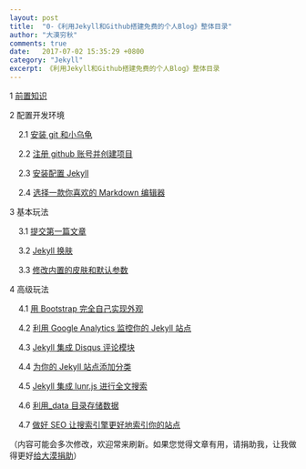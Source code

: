 ```yaml
---
layout: post
title:  "0-《利用Jekyll和Github搭建免费的个人Blog》整体目录"
author: "大漠穷秋"
comments: true
date:   2017-07-02 15:35:29 +0800
category: "Jekyll"
excerpt: 《利用Jekyll和Github搭建免费的个人Blog》整体目录
---
```


1 <a href="https://damoqiongqiu.github.io/jekyll/2017/07/02/%E5%88%A9%E7%94%A8github%E5%92%8Cjekyll%E6%90%AD%E5%BB%BA%E4%B8%AA%E4%BA%BABlog-2.html">前置知识</a>

2 配置开发环境

&nbsp;&nbsp;&nbsp;&nbsp;2.1 <a href="https://damoqiongqiu.github.io/jekyll/2017/07/02/%E5%88%A9%E7%94%A8github%E5%92%8Cjekyll%E6%90%AD%E5%BB%BA%E4%B8%AA%E4%BA%BABlog-3.html">安装 git 和小乌龟</a>

&nbsp;&nbsp;&nbsp;&nbsp;2.2 <a href="https://damoqiongqiu.github.io/jekyll/2017/07/03/%E5%88%A9%E7%94%A8github%E5%92%8Cjekyll%E6%90%AD%E5%BB%BA%E4%B8%AA%E4%BA%BABlog-4.html">注册 github 账号并创建项目</a>

&nbsp;&nbsp;&nbsp;&nbsp;2.3 <a href="https://damoqiongqiu.github.io/jekyll/2017/07/03/%E5%88%A9%E7%94%A8github%E5%92%8Cjekyll%E6%90%AD%E5%BB%BA%E4%B8%AA%E4%BA%BABlog-5.html">安装配置 Jekyll</a>

&nbsp;&nbsp;&nbsp;&nbsp;2.4 <a href="https://damoqiongqiu.github.io/jekyll/2017/07/04/%E5%88%A9%E7%94%A8github%E5%92%8Cjekyll%E6%90%AD%E5%BB%BA%E4%B8%AA%E4%BA%BABlog-6.html">选择一款你喜欢的 Markdown 编辑器</a>

3 基本玩法

&nbsp;&nbsp;&nbsp;&nbsp;3.1 <a href="https://damoqiongqiu.github.io/jekyll/2017/07/04/%E5%88%A9%E7%94%A8github%E5%92%8Cjekyll%E6%90%AD%E5%BB%BA%E4%B8%AA%E4%BA%BABlog-7.html">提交第一篇文章</a>

&nbsp;&nbsp;&nbsp;&nbsp;3.2 <a href="https://damoqiongqiu.github.io/jekyll/2017/07/04/%E5%88%A9%E7%94%A8github%E5%92%8Cjekyll%E6%90%AD%E5%BB%BA%E4%B8%AA%E4%BA%BABlog-8.html">Jekyll 换肤</a>

&nbsp;&nbsp;&nbsp;&nbsp;3.3 <a href="https://damoqiongqiu.github.io/jekyll/2017/07/05/%E5%88%A9%E7%94%A8github%E5%92%8Cjekyll%E6%90%AD%E5%BB%BA%E4%B8%AA%E4%BA%BABlog-9.html">修改内置的皮肤和默认参数</a>

4 高级玩法

&nbsp;&nbsp;&nbsp;&nbsp;4.1 <a href="https://damoqiongqiu.github.io/jekyll/2017/07/06/%E5%88%A9%E7%94%A8github%E5%92%8Cjekyll%E6%90%AD%E5%BB%BA%E4%B8%AA%E4%BA%BABlog-10.html">用 Bootstrap 完全自己实现外观</a>

&nbsp;&nbsp;&nbsp;&nbsp;4.2 <a href="https://damoqiongqiu.github.io/jekyll/2017/07/06/%E5%88%A9%E7%94%A8github%E5%92%8Cjekyll%E6%90%AD%E5%BB%BA%E4%B8%AA%E4%BA%BABlog-11.html">利用 Google Analytics 监控你的 Jekyll 站点</a>

&nbsp;&nbsp;&nbsp;&nbsp;4.3 <a href="https://damoqiongqiu.github.io/jekyll/2017/07/07/%E5%88%A9%E7%94%A8github%E5%92%8Cjekyll%E6%90%AD%E5%BB%BA%E4%B8%AA%E4%BA%BABlog-12.html">Jekyll 集成 Disqus 评论模块</a>

&nbsp;&nbsp;&nbsp;&nbsp;4.4 <a href="https://damoqiongqiu.github.io/jekyll/2017/07/07/%E5%88%A9%E7%94%A8github%E5%92%8Cjekyll%E6%90%AD%E5%BB%BA%E4%B8%AA%E4%BA%BABlog-13.html">为你的 Jekyll 站点添加分类</a>

&nbsp;&nbsp;&nbsp;&nbsp;4.5 <a href="https://damoqiongqiu.github.io/jekyll/2017/07/07/%E5%88%A9%E7%94%A8github%E5%92%8Cjekyll%E6%90%AD%E5%BB%BA%E4%B8%AA%E4%BA%BABlog-14.html">Jekyll 集成 lunr.js 进行全文搜索</a>

&nbsp;&nbsp;&nbsp;&nbsp;4.6 <a href="https://damoqiongqiu.github.io/jekyll/2017/07/08/%E5%88%A9%E7%94%A8github%E5%92%8Cjekyll%E6%90%AD%E5%BB%BA%E4%B8%AA%E4%BA%BABlog-15.html">利用\_data 目录存储数据</a>

&nbsp;&nbsp;&nbsp;&nbsp;4.7 <a href="https://damoqiongqiu.github.io/jekyll/2017/07/08/%E5%88%A9%E7%94%A8github%E5%92%8Cjekyll%E6%90%AD%E5%BB%BA%E4%B8%AA%E4%BA%BABlog-16.html">做好 SEO 让搜索引擎更好地索引你的站点</a>

（内容可能会多次修改，欢迎常来刷新。如果您觉得文章有用，请捐助我，让我做得更好<a href="http://damoqiongqiu.github.io/donate/index.html">给大漠捐助</a>）
